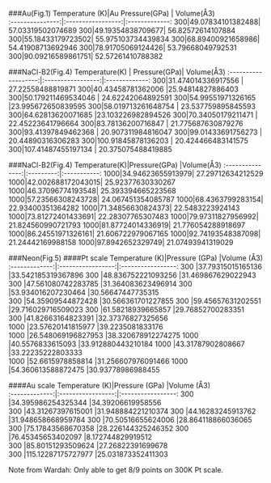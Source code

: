 ###Au(Fig.1)
Temperature (K)|Au Pressure(GPa) | Volume(Å3)	 
:---------------:|:-----------------:|:-------------:
300|49.07834101382488| 57.03319502074689 
300|49.19354838709677| 56.82572614107884 
300|55.18433179723502| 55.975103734439834
300|68.89400921658986| 54.41908713692946 
300|78.91705069124426| 53.79668049792531 
300|90.09216589861751| 52.57261410788382 


###NaCl-B2(Fig.4)
	Temperature(K)	| Pressure(GPa)| Volume(Å3)
:-------------------:|:-----------------:|:-------------:
300|31.474014336917556   | 27.22558488819871 
300|40.43458781362006    |25.94814827886403
300|50.179211469534046   | 24.62242064892591 
300|54.99551971326165    |23.995672650839595 
300|58.019713261648754   | 23.537759895845593
300|64.62813620071685    |23.103226982894526 
300|70.34050179211471    | 22.45223641796664 
300|83.78136200716847    | 21.775687630879276
300|93.41397849462368    | 20.907311984816047
300|99.01433691756273    | 20.44890316306283 
300|100.91845878136203   | 20.424466483141575
300|107.41487455197134   | 20.375075488419885


###NaCl-B2(Fig.4)
Temperature(K)|Pressure(GPa)	  |Volume(Å3)
:---------------:|:---------:|:-----------:
1000|34.94623655913979| 27.29712634212529
1000|42.002688172043015| 25.92377630330267
1000|46.37096774193548| 25.393394665223568
1000|57.23566308243728| 24.067451354085787
1000|68.4363799283154| 22.93400351364282
1000|71.34856630824373| 22.5483223924143
1000|73.81272401433691| 22.28307765307483
1000|79.97311827956992| 21.824560990721793
1000|81.87724014336919| 21.776054288918697
1000|86.24551971326161| 21.606722979067165
1000|92.74193548387098| 21.24442169988158
1000|97.8942652329749| 21.07493941319029

###Neon(Fig.5)
####Pt scale
Temperature (K)|Pressure (GPa)		|Volume (Å3)		
:-------------:|:-----------------:|:-----------------:
300			|37.79315015165136	|33.542185319367896	
300			|48.836752221093256	|31.469867629022943	
300			|47.561080742283785	|31.364083623496914	
300			|53.934016207230464	|30.56647447735315	
300			|54.35909544872428	|30.566361701227855	
300			|59.45657631202551	|29.716029716509023	
300			|61.58218939665857	|29.76852700283351	
300			|41.82663164823391	|32.37376827325656	
1000			|23.57620141815977	|39.2235081833176	
1000			|26.548069196827953	|38.320678912274275	
1000			|40.5576833615093	|33.912880443210184	
1000			|43.31787902808667	|33.22235222803333	
1000			|52.6615978858814	|31.256607976091466	
1000			|54.360613588872475	|30.93778986988455	

####Au scale
Temperature (K)|Pressure (GPa)		|Volume (Å3)		
:-------------:|:-----------------:|:-----------------:
300			|34.395986254325344	|34.39206619958556	
300			|43.31267397615001	|31.948884221210374	
300			|44.16283245913762	|31.948658668959784	
300			|70.50516655624006	|28.864118866036065	
300			|75.17843568670358	|28.226144325246352	
300			|76.45345653402097	|8.172744829919512	
300			|85.80151293509624	|27.26822391699678	
300			|115.12287175727977	|25.031873352411303	

Note from Wardah: Only able to get 8/9 points on 300K Pt scale.
